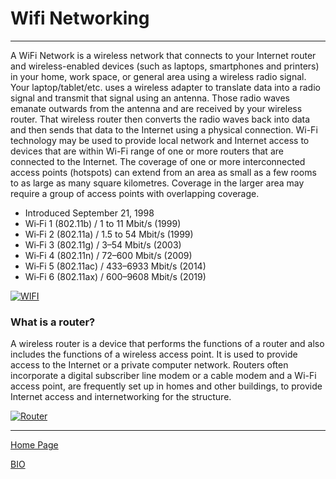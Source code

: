 # Wifi Networking
---
A WiFi Network is a wireless network that connects to your Internet router and wireless-enabled devices (such as laptops, smartphones and printers) in your home, work space, or general area using a wireless radio signal. Your laptop/tablet/etc. uses a wireless adapter to translate data into a radio signal and transmit that signal using an antenna. Those radio waves emanate outwards from the antenna and are received by your wireless router. That wireless router then converts the radio waves back into data and then sends that data to the Internet using a physical connection. 
Wi-Fi technology may be used to provide local network and Internet access to devices that are within Wi-Fi range of one or more routers that are connected to the Internet. The coverage of one or more interconnected access points (hotspots) can extend from an area as small as a few rooms to as large as many square kilometres. Coverage in the larger area may require a group of access points with overlapping coverage. 
+ Introduced	September 21, 1998
+ Wi‑Fi 1 (802.11b) / 1 to 11 Mbit/s (1999)
+ Wi‑Fi 2 (802.11a) / 1.5 to 54 Mbit/s (1999)
+ Wi‑Fi 3 (802.11g) / 3–54 Mbit/s (2003)
+ Wi‑Fi 4 (802.11n) / 72–600 Mbit/s (2009)
+ Wi‑Fi 5 (802.11ac) / 433–6933 Mbit/s (2014)
+ Wi‑Fi 6 (802.11ax) / 600–9608 Mbit/s (2019)

[![WIFI](https://images.vectorhq.com/images/previews/529/blue-wifi-logo-psd-429967.png)](https://en.wikipedia.org/wiki/Wi-Fi)

### What is a router?
A wireless router is a device that performs the functions of a router and also includes the functions of a wireless access point. It is used to provide access to the Internet or a private computer network.
Routers often incorporate a digital subscriber line modem or a cable modem and a Wi-Fi access point, are frequently set up in homes and other buildings, to provide Internet access and internetworking for the structure.

[![Router](https://4.imimg.com/data4/WG/LA/MY-2662328/wifi-routers-500x500.png)](https://en.wikipedia.org/wiki/Router_(computing))

---

[Home Page](https://techzolutionz.github.io/techzolutionz.github.io/)

[BIO](https://techzolutionz.github.io/techzolutionz.github.io/bio)
